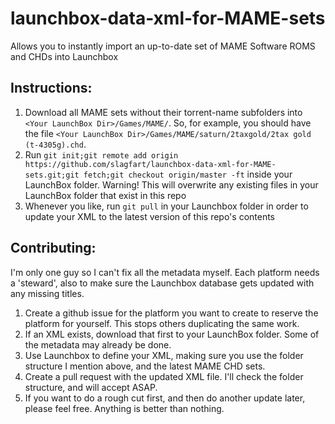 # launchbox-data-xml-for-MAME-sets
Allows you to instantly import an up-to-date set of MAME Software ROMS and CHDs into Launchbox

## Instructions:

1. Download all MAME sets without their torrent-name subfolders into `<Your LaunchBox Dir>/Games/MAME/`. So, for example, you should have the file `<Your LaunchBox Dir>/Games/MAME/saturn/2taxgold/2tax gold (t-4305g).chd`.
2. Run `git init;git remote add origin https://github.com/slagfart/launchbox-data-xml-for-MAME-sets.git;git fetch;git checkout origin/master -ft` inside your LaunchBox folder. Warning! This will overwrite any existing files in your LaunchBox folder that exist in this repo
3. Whenever you like, run `git pull` in your Launchbox folder in order to update your XML to the latest version of this repo's contents

## Contributing:

I'm only one guy so I can't fix all the metadata myself. Each platform needs a 'steward', also to make sure the Launchbox database gets updated with any missing titles.

1. Create a github issue for the platform you want to create to reserve the platform for yourself. This stops others duplicating the same work.
2. If an XML exists, download that first to your LaunchBox folder. Some of the metadata may already be done. 
3. Use Launchbox to define your XML, making sure you use the folder structure I mention above, and the latest MAME CHD sets.
4. Create a pull request with the updated XML file. I'll check the folder structure, and will accept ASAP.
5. If you want to do a rough cut first, and then do another update later, please feel free. Anything is better than nothing.
